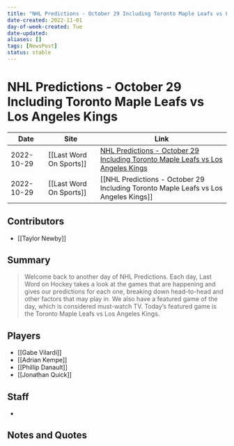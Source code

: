 ```yaml
---
title: "NHL Predictions - October 29 Including Toronto Maple Leafs vs Los Angeles Kings"
date-created: 2022-11-01
day-of-week-created: Tue
date-updated: 
aliases: []
tags: [NewsPost]
status: stable
---
```


# NHL Predictions - October 29 Including Toronto Maple Leafs vs Los Angeles Kings

| Date       | Site                    | Link                                                                                                                                                                        |
| ---------- | ----------------------- | --------------------------------------------------------------------------------------------------------------------------------------------------------------------------- |
| 2022-10-29 | [[Last Word On Sports]] | [NHL Predictions - October 29 Including Toronto Maple Leafs vs Los Angeles Kings](https://lastwordonsports.com/hockey/2022/10/29/nhl-predictions-oct-29-maple-leafs-kings/) |
| 2022-10-29 | [[Last Word On Sports]] | [[NHL Predictions - October 29 Including Toronto Maple Leafs vs Los Angeles Kings]]                                                                                         |

## Contributors
- [[Taylor Newby]]


## Summary
> Welcome back to another day of NHL Predictions. Each day, Last Word on Hockey takes a look at the games that are happening and gives our predictions for each one, breaking down head-to-head and other factors that may play in. We also have a featured game of the day, which is considered must-watch TV. Today’s featured game is the Toronto Maple Leafs vs Los Angeles Kings. 


## Players
- [[Gabe Vilardi]]
- [[Adrian Kempe]]
- [[Phillip Danault]]
- [[Jonathan Quick]]


## Staff
- 


## Notes and Quotes
> 

